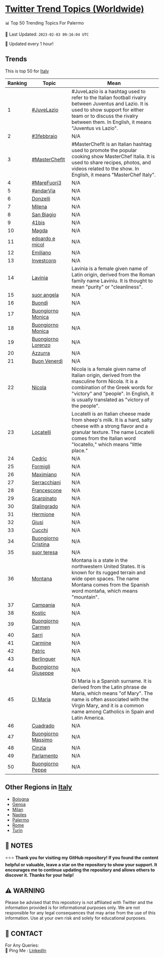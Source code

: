[Twitter Trend Topics (Worldwide)](https://github.com/ErcinDedeoglu/Twitter-Trend-Topics)
==========


📊 Top 50 Trending Topics For Palermo

📆 Last Updated: `2023-02-03 09:16:04 UTC`

🔧 Updated every 1 hour!


## Trends

This is top 50 for [Italy](</Italy>)

| Ranking | Topic | Mean |
| ------- | ------------ | ------------ |
| 1 | [#JuveLazio](http://twitter.com/search?q=%23JuveLazio) | #JuveLazio is a hashtag used to refer to the Italian football rivalry between Juventus and Lazio. It is used to show support for either team or to discuss the rivalry between them. In English, it means "Juventus vs Lazio". |
| 2 | [#3febbraio](http://twitter.com/search?q=%233febbraio) | N/A |
| 3 | [#MasterChefIt](http://twitter.com/search?q=%23MasterChefIt) | #MasterChefIt is an Italian hashtag used to promote the popular cooking show MasterChef Italia. It is used to share recipes, photos, and videos related to the show. In English, it means "MasterChef Italy". |
| 4 | [#MareFuori3](http://twitter.com/search?q=%23MareFuori3) | N/A |
| 5 | [#andarVia](http://twitter.com/search?q=%23andarVia) | N/A |
| 6 | [Donzelli](http://twitter.com/search?q=Donzelli) | N/A |
| 7 | [Milena](http://twitter.com/search?q=Milena) | N/A |
| 8 | [San Biagio](http://twitter.com/search?q=San+Biagio) | N/A |
| 9 | [41bis](http://twitter.com/search?q=41bis) | N/A |
| 10 | [Magda](http://twitter.com/search?q=Magda) | N/A |
| 11 | [edoardo e micol](http://twitter.com/search?q=edoardo+e+micol) | N/A |
| 12 | [Emiliano](http://twitter.com/search?q=Emiliano) | N/A |
| 13 | [Investcorp](http://twitter.com/search?q=Investcorp) | N/A |
| 14 | [Lavinia](http://twitter.com/search?q=Lavinia) | Lavinia is a female given name of Latin origin, derived from the Roman family name Laviniu. It is thought to mean "purity" or "cleanliness". |
| 15 | [suor angela](http://twitter.com/search?q=suor+angela) | N/A |
| 16 | [Buondì](http://twitter.com/search?q=Buond%c3%ac) | N/A |
| 17 | [Buongiorno Monica](http://twitter.com/search?q=Buongiorno+Monica) | N/A |
| 18 | [Buongiorno Monica](http://twitter.com/search?q=Buongiorno+Monica) | N/A |
| 19 | [Buongiorno Lorenzo](http://twitter.com/search?q=Buongiorno+Lorenzo) | N/A |
| 20 | [Azzurra](http://twitter.com/search?q=Azzurra) | N/A |
| 21 | [Buon Venerdì](http://twitter.com/search?q=Buon+Venerd%c3%ac) | N/A |
| 22 | [Nicola](http://twitter.com/search?q=Nicola) | Nicola is a female given name of Italian origin, derived from the masculine form Nicola. It is a combination of the Greek words for "victory" and "people". In English, it is usually translated as "victory of the people". |
| 23 | [Locatelli](http://twitter.com/search?q=Locatelli) | Locatelli is an Italian cheese made from sheep's milk. It is a hard, salty cheese with a strong flavor and a granular texture. The name Locatelli comes from the Italian word "locatello," which means "little place." |
| 24 | [Cedric](http://twitter.com/search?q=Cedric) | N/A |
| 25 | [Formigli](http://twitter.com/search?q=Formigli) | N/A |
| 26 | [Maximiano](http://twitter.com/search?q=Maximiano) | N/A |
| 27 | [Serracchiani](http://twitter.com/search?q=Serracchiani) | N/A |
| 28 | [Francescone](http://twitter.com/search?q=Francescone) | N/A |
| 29 | [Scarpinato](http://twitter.com/search?q=Scarpinato) | N/A |
| 30 | [Stalingrado](http://twitter.com/search?q=Stalingrado) | N/A |
| 31 | [Hermione](http://twitter.com/search?q=Hermione) | N/A |
| 32 | [Giusi](http://twitter.com/search?q=Giusi) | N/A |
| 33 | [Cucchi](http://twitter.com/search?q=Cucchi) | N/A |
| 34 | [Buongiorno Cristina](http://twitter.com/search?q=Buongiorno+Cristina) | N/A |
| 35 | [suor teresa](http://twitter.com/search?q=suor+teresa) | N/A |
| 36 | [Montana](http://twitter.com/search?q=Montana) | Montana is a state in the northwestern United States. It is known for its rugged terrain and wide open spaces. The name Montana comes from the Spanish word montaña, which means "mountain". |
| 37 | [Campania](http://twitter.com/search?q=Campania) | N/A |
| 38 | [Kostic](http://twitter.com/search?q=Kostic) | N/A |
| 39 | [Buongiorno Carmen](http://twitter.com/search?q=Buongiorno+Carmen) | N/A |
| 40 | [Sarri](http://twitter.com/search?q=Sarri) | N/A |
| 41 | [Carmine](http://twitter.com/search?q=Carmine) | N/A |
| 42 | [Patric](http://twitter.com/search?q=Patric) | N/A |
| 43 | [Berlinguer](http://twitter.com/search?q=Berlinguer) | N/A |
| 44 | [Buongiorno Giuseppe](http://twitter.com/search?q=Buongiorno+Giuseppe) | N/A |
| 45 | [Di Maria](http://twitter.com/search?q=Di+Maria) | Di Maria is a Spanish surname. It is derived from the Latin phrase de Maria, which means "of Mary". The name is often associated with the Virgin Mary, and it is a common name among Catholics in Spain and Latin America. |
| 46 | [Cuadrado](http://twitter.com/search?q=Cuadrado) | N/A |
| 47 | [Buongiorno Massimo](http://twitter.com/search?q=Buongiorno+Massimo) | N/A |
| 48 | [Cinzia](http://twitter.com/search?q=Cinzia) | N/A |
| 49 | [Parlamento](http://twitter.com/search?q=Parlamento) | N/A |
| 50 | [Buongiorno Peppe](http://twitter.com/search?q=Buongiorno+Peppe) | N/A |



## Other Regions in [Italy](</Italy>)

* [Bologna](</Italy/Bologna.md>)
* [Genoa](</Italy/Genoa.md>)
* [Milan](</Italy/Milan.md>)
* [Naples](</Italy/Naples.md>)
* [Palermo](</Italy/Palermo.md>)
* [Rome](</Italy/Rome.md>)
* [Turin](</Italy/Turin.md>)



## 📝 NOTES

⭐⭐⭐ **Thank you for visiting my GitHub repository! If you found the content helpful or valuable, leave a star on the repository to show your support. It encourages me to continue updating the repository and allows others to discover it. Thanks for your help!**


## ⚠️ WARNING

Please be advised that this repository is not affiliated with Twitter and the information provided is for informational purposes only. We are not responsible for any legal consequences that may arise from the use of this information. Use at your own risk and solely for educational purposes.


## 📨 CONTACT

 For Any Queries:  
            🏓 Ping Me : [LinkedIn](https://www.linkedin.com/in/ercindedeoglu/)
